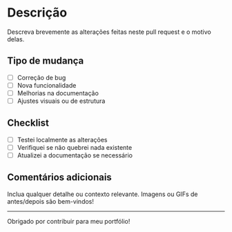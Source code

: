 # Descrição

Descreva brevemente as alterações feitas neste pull request e o motivo delas.

## Tipo de mudança

- [ ] Correção de bug
- [ ] Nova funcionalidade
- [ ] Melhorias na documentação
- [ ] Ajustes visuais ou de estrutura

## Checklist

- [ ] Testei localmente as alterações
- [ ] Verifiquei se não quebrei nada existente
- [ ] Atualizei a documentação se necessário

## Comentários adicionais

Inclua qualquer detalhe ou contexto relevante. Imagens ou GIFs de antes/depois são bem-vindos!

---

Obrigado por contribuir para meu portfólio!
